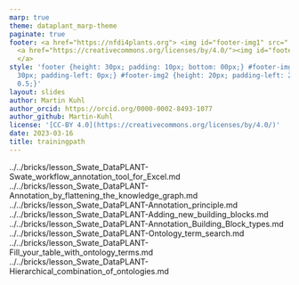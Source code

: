 ```yaml
---
marp: true
theme: dataplant_marp-theme
paginate: true
footer: <a href="https://nfdi4plants.org"> <img id="footer-img1" src="../../../img/_logos/DataPLANT/DataPLANT_logo_square_bg_transparent.svg"></a>
  <a href="https://creativecommons.org/licenses/by/4.0/"><img id="footer-img2" src="../../../img/_logos/CreativeCommons/by.svg">
  </a>
style: 'footer {height: 30px; padding: 10px; bottom: 00px;} #footer-img1 {height:
  30px; padding-left: 0px;} #footer-img2 {height: 20px; padding-left: 20px; opacity:
  0.5;}'
layout: slides
author: Martin Kuhl
author_orcid: https://orcid.org/0000-0002-8493-1077
author_github: Martin-Kuhl
license: '[CC-BY 4.0](https://creativecommons.org/licenses/by/4.0/)'
date: 2023-03-16
title: trainingpath
---
```


../../bricks/lesson_Swate_DataPLANT-Swate_workflow_annotation_tool_for_Excel.md
../../bricks/lesson_Swate_DataPLANT-Annotation_by_flattening_the_knowledge_graph.md
../../bricks/lesson_Swate_DataPLANT-Annotation_principle.md
../../bricks/lesson_Swate_DataPLANT-Adding_new_building_blocks.md
../../bricks/lesson_Swate_DataPLANT-Annotation_Building_Block_types.md
../../bricks/lesson_Swate_DataPLANT-Ontology_term_search.md
../../bricks/lesson_Swate_DataPLANT-Fill_your_table_with_ontology_terms.md
../../bricks/lesson_Swate_DataPLANT-Hierarchical_combination_of_ontologies.md
